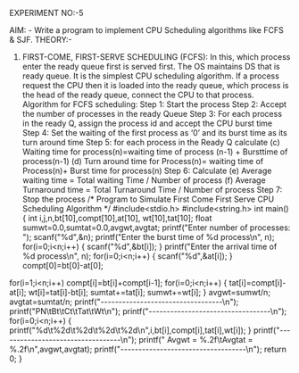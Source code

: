 EXPERIMENT NO:-5

AIM: - Write a program to implement CPU Scheduling algorithms like FCFS &amp; SJF.
THEORY:-
1. FIRST-COME, FIRST-SERVE SCHEDULING (FCFS):
In this, which process enter the ready queue first is served first. The OS maintains DS that is
ready queue. It is the simplest CPU scheduling algorithm. If a process request the CPU then it is
loaded into the ready queue, which process is the head of the ready queue, connect the CPU to
that process.
Algorithm for FCFS scheduling:
Step 1: Start the process
Step 2: Accept the number of processes in the ready Queue
Step 3: For each process in the ready Q, assign the process id and accept the CPU burst time
Step 4: Set the waiting of the first process as ‘0’ and its burst time as its turn around time
Step 5: for each process in the Ready Q calculate
(c) Waiting time for process(n)=waiting time of process (n-1) + Bursttime of process(n-1)
(d) Turn around time for Process(n)= waiting time of Process(n)+ Burst time for process(n)
Step 6: Calculate
(e) Average waiting time = Total waiting Time / Number of process
(f) Average Turnaround time = Total Turnaround Time / Number of process
Step 7: Stop the process
/* Program to Simulate First Come First Serve CPU Scheduling Algorithm */
#include&lt;stdio.h&gt;
#include&lt;string.h&gt;
int main()
{
int i,j,n,bt[10],compt[10],at[10], wt[10],tat[10];
float sumwt=0.0,sumtat=0.0,avgwt,avgtat;
printf(&quot;Enter number of processes: &quot;);
scanf(&quot;%d&quot;,&amp;n);
printf(&quot;Enter the burst time of %d process\n&quot;, n);
for(i=0;i&lt;n;i++)
{
scanf(&quot;%d&quot;,&amp;bt[i]);
}
printf(&quot;Enter the arrival time of %d process\n&quot;, n);
for(i=0;i&lt;n;i++)
{
scanf(&quot;%d&quot;,&amp;at[i]);
}
compt[0]=bt[0]-at[0];

for(i=1;i&lt;n;i++)
compt[i]=bt[i]+compt[i-1];
for(i=0;i&lt;n;i++)
{
tat[i]=compt[i]-at[i];
wt[i]=tat[i]-bt[i];
sumtat+=tat[i];
sumwt+=wt[i];
}
avgwt=sumwt/n;
avgtat=sumtat/n;
printf(&quot;----------------------------------\n&quot;);
printf(&quot;PN\tBt\tCt\tTat\tWt\n&quot;);
printf(&quot;----------------------------------\n&quot;);
for(i=0;i&lt;n;i++)
{
printf(&quot;%d\t%2d\t%2d\t%2d\t%2d\n&quot;,i,bt[i],compt[i],tat[i],wt[i]);
}
printf(&quot;----------------------------------\n&quot;);
printf(&quot; Avgwt = %.2f\tAvgtat = %.2f\n&quot;,avgwt,avgtat);
printf(&quot;-----------------------------------\n&quot;);
return 0;
}
